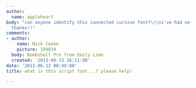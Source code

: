 ```yaml
---
author:
  name: appleheart
body: "can anyone identify this connected cursive font?\r\ni've had no luck...\r\nhelp!
  thanks!!"
comments:
- author:
    name: Nick Cooke
    picture: 109834
  body: Bombshell Pro from Emily Lime.
  created: '2013-06-13 16:11:08'
date: '2013-06-13 08:49:08'
title: what is this script font...? please help!

---
```

